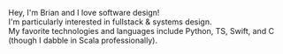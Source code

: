 Hey, I'm Brian and I love software design!
<br>
I'm particularly interested in fullstack & systems design.
<br>
My favorite technologies and languages include Python, TS, Swift, and C (though I dabble in Scala professionally).
